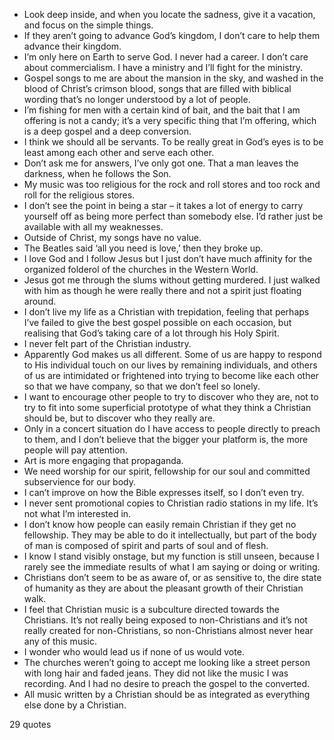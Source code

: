  - Look deep inside, and when you locate the sadness, give it a vacation, and focus on the simple things.
 - If they aren’t going to advance God’s kingdom, I don’t care to help them advance their kingdom.
 - I’m only here on Earth to serve God. I never had a career. I don’t care about commercialism. I have a ministry and I’ll fight for the ministry.
 - Gospel songs to me are about the mansion in the sky, and washed in the blood of Christ’s crimson blood, songs that are filled with biblical wording that’s no longer understood by a lot of people.
 - I’m fishing for men with a certain kind of bait, and the bait that I am offering is not a candy; it’s a very specific thing that I’m offering, which is a deep gospel and a deep conversion.
 - I think we should all be servants. To be really great in God’s eyes is to be least among each other and serve each other.
 - Don’t ask me for answers, I’ve only got one. That a man leaves the darkness, when he follows the Son.
 - My music was too religious for the rock and roll stores and too rock and roll for the religious stores.
 - I don’t see the point in being a star – it takes a lot of energy to carry yourself off as being more perfect than somebody else. I’d rather just be available with all my weaknesses.
 - Outside of Christ, my songs have no value.
 - The Beatles said ‘all you need is love,’ then they broke up.
 - I love God and I follow Jesus but I just don’t have much affinity for the organized folderol of the churches in the Western World.
 - Jesus got me through the slums without getting murdered. I just walked with him as though he were really there and not a spirit just floating around.
 - I don’t live my life as a Christian with trepidation, feeling that perhaps I’ve failed to give the best gospel possible on each occasion, but realising that God’s taking care of a lot through his Holy Spirit.
 - I never felt part of the Christian industry.
 - Apparently God makes us all different. Some of us are happy to respond to His individual touch on our lives by remaining individuals, and others of us are intimidated or frightened into trying to become like each other so that we have company, so that we don’t feel so lonely.
 - I want to encourage other people to try to discover who they are, not to try to fit into some superficial prototype of what they think a Christian should be, but to discover who they really are.
 - Only in a concert situation do I have access to people directly to preach to them, and I don’t believe that the bigger your platform is, the more people will pay attention.
 - Art is more engaging that propaganda.
 - We need worship for our spirit, fellowship for our soul and committed subservience for our body.
 - I can’t improve on how the Bible expresses itself, so I don’t even try.
 - I never sent promotional copies to Christian radio stations in my life. It’s not what I’m interested in.
 - I don’t know how people can easily remain Christian if they get no fellowship. They may be able to do it intellectually, but part of the body of man is composed of spirit and parts of soul and of flesh.
 - I know I stand visibly onstage, but my function is still unseen, because I rarely see the immediate results of what I am saying or doing or writing.
 - Christians don’t seem to be as aware of, or as sensitive to, the dire state of humanity as they are about the pleasant growth of their Christian walk.
 - I feel that Christian music is a subculture directed towards the Christians. It’s not really being exposed to non-Christians and it’s not really created for non-Christians, so non-Christians almost never hear any of this music.
 - I wonder who would lead us if none of us would vote.
 - The churches weren’t going to accept me looking like a street person with long hair and faded jeans. They did not like the music I was recording. And I had no desire to preach the gospel to the converted.
 - All music written by a Christian should be as integrated as everything else done by a Christian.

29 quotes
